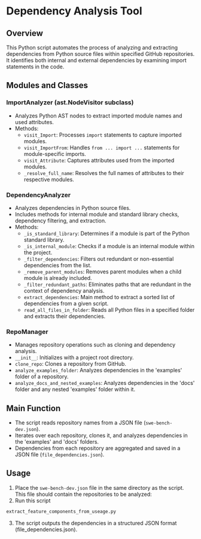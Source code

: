 # Dependency Analysis Tool

## Overview
This Python script automates the process of analyzing and extracting dependencies from Python source files within specified GitHub repositories. It identifies both internal and external dependencies by examining import statements in the code.

## Modules and Classes

### ImportAnalyzer (ast.NodeVisitor subclass)
- Analyzes Python AST nodes to extract imported module names and used attributes.
- Methods:
  - `visit_Import`: Processes `import` statements to capture imported modules.
  - `visit_ImportFrom`: Handles `from ... import ...` statements for module-specific imports.
  - `visit_Attribute`: Captures attributes used from the imported modules.
  - `_resolve_full_name`: Resolves the full names of attributes to their respective modules.

### DependencyAnalyzer
- Analyzes dependencies in Python source files.
- Includes methods for internal module and standard library checks, dependency filtering, and extraction.
- Methods:
  - `_is_standard_library`: Determines if a module is part of the Python standard library.
  - `_is_internal_module`: Checks if a module is an internal module within the project.
  - `_filter_dependencies`: Filters out redundant or non-essential dependencies from the list.
  - `_remove_parent_modules`: Removes parent modules when a child module is already included.
  - `_filter_redundant_paths`: Eliminates paths that are redundant in the context of dependency analysis.
  - `extract_dependencies`: Main method to extract a sorted list of dependencies from a given script.
  - `read_all_files_in_folder`: Reads all Python files in a specified folder and extracts their dependencies.

### RepoManager
- Manages repository operations such as cloning and dependency analysis.
- `__init__`: Initializes with a project root directory.
- `clone_repo`: Clones a repository from GitHub.
- `analyze_examples_folder`: Analyzes dependencies in the 'examples' folder of a repository.
- `analyze_docs_and_nested_examples`: Analyzes dependencies in the 'docs' folder and any nested 'examples' folder within it.

## Main Function
- The script reads repository names from a JSON file (`swe-bench-dev.json`).
- Iterates over each repository, clones it, and analyzes dependencies in the 'examples' and 'docs' folders.
- Dependencies from each repository are aggregated and saved in a JSON file (`file_dependencies.json`).

## Usage
1. Place the `swe-bench-dev.json` file in the same directory as the script. This file should contain the repositories to be analyzed:
2. Run this script
```bash
extract_feature_components_from_useage.py
```
3. The script outputs the dependencies in a structured JSON format (file_dependencies.json).
